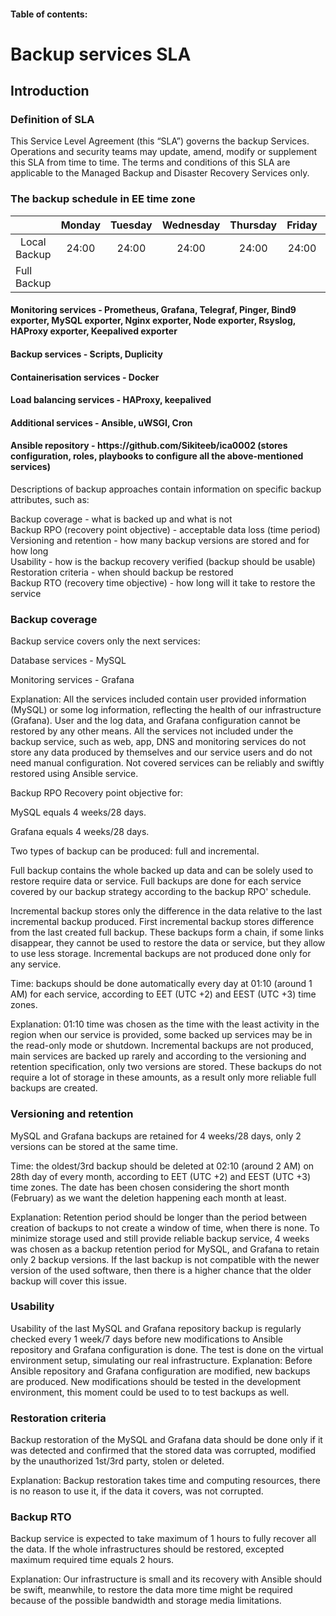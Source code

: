 <h4>Table of contents: </h4>


<h1>Backup services SLA </h1>

<h2>Introduction </h2>

<h3>Definition of SLA </h3>
This Service Level Agreement (this “SLA”) governs the backup Services. Operations and security teams may update, amend, modify or supplement this SLA from time to time. The terms and conditions of this SLA are applicable to the Managed Backup and Disaster Recovery Services only.

<h3> The backup schedule in EE time zone </h3>


</style>
<table class="GeneratedTable">
  <thead>
    <tr>
      <th></th>
      <th><center>Monday</center></th>
      <th><center>Tuesday</center></th>
      <th><center>Wednesday</center></th>
      <th><center>Thursday</center></th>
      <th><center>Friday</center></th>
      <th><center>Saturday</center></th>
      <th><center>Sunday</center></th>
    </tr>
  </thead>
  <tbody>
    <tr>
      <td><center>Local Backup</center></td>
      <td><center>24:00</center></td>
      <td><center>24:00</center></td>
      <td><center>24:00</center></td>
      <td><center>24:00</center></td>
      <td><center>24:00</center></td>
      <td><center>24:00</center></td>
      <td><center>24:00</center></td>
    </tr>
    <tr>
      <td>Full Backup</td>
      <td></td>
      <td></td>
      <td></td>
      <td></td>
      <td></td>
      <td></td>
      <td><center>24:00</center></td>
  </tbody>
</table>


<h4>Monitoring services - Prometheus, Grafana, Telegraf, Pinger, Bind9 exporter, MySQL exporter, Nginx exporter, Node exporter, Rsyslog, HAProxy exporter, Keepalived exporter</h4>

<h4>Backup services - Scripts, Duplicity</h4>

<h4>Containerisation services - Docker</h4>

<h4>Load balancing services - HAProxy, keepalived</h4>

<h4>Additional services - Ansible, uWSGI, Cron</h4>

<h4>Ansible repository - https://github.com/Sikiteeb/ica0002 (stores configuration, roles, playbooks to configure all the above-mentioned services)</h4>

Descriptions of backup approaches contain information on specific backup attributes, such as:

Backup coverage - what is backed up and what is not <br>
Backup RPO (recovery point objective) - acceptable data loss (time period)<br>
Versioning and retention - how many backup versions are stored and for how long<br>
Usability - how is the backup recovery verified (backup should be usable)<br>
Restoration criteria - when should backup be restored<br>
Backup RTO (recovery time objective) - how long will it take to restore the service<br>


<h3>Backup coverage</h3>

Backup service covers only the next services:

Database services - MySQL

Monitoring services - Grafana

Explanation:
All the services included contain user provided information (MySQL) or some log information, reflecting the health of our infrastructure (Grafana). User and the log data, and Grafana configuration cannot be restored by any other means.
All the services not included under the backup service, such as web, app, DNS and monitoring services do not store any data produced by themselves and our service users and do not need manual configuration. Not covered services can be reliably and swiftly restored using Ansible service.

Backup RPO
Recovery point objective for:

MySQL equals 4 weeks/28 days.

Grafana equals 4 weeks/28 days.

Two types of backup can be produced: full and incremental.


Full backup contains the whole backed up data and can be solely used to restore require data or service. Full backups are done for each service covered by our backup strategy according to the backup RPO' schedule.


Incremental backup stores only the difference in the data relative to the last incremental backup produced. First incremental backup stores difference from the last created full backup. These backups form a chain, if some links disappear, they cannot be used to restore the data or service, but they allow to use less storage. Incremental backups are not produced done only for any service.


Time: backups should be done automatically every day at 01:10 (around 1 AM) for each service, according to EET (UTC +2) and EEST (UTC +3) time zones.

Explanation:
01:10 time was chosen as the time with the least activity in the region when our service is provided, some backed up services may be in the read-only mode or shutdown.
Incremental backups are not produced, main services are backed up rarely and according to the versioning and retention specification, only two versions are stored. These backups do not require a lot of storage in these amounts, as a result only more reliable full backups are created.

<h3>Versioning and retention</h3>

MySQL and Grafana backups are retained for 4 weeks/28 days, only 2 versions can be stored at the same time.

Time: the oldest/3rd backup should be deleted at 02:10 (around 2 AM) on 28th day of every month, according to EET (UTC +2) and EEST (UTC +3) time zones. The date has been chosen considering the short month (February) as we want the deletion happening each month at least.

Explanation:
Retention period should be longer than the period between creation of backups to not create a window of time, when there is none. To minimize storage used and still provide reliable backup service, 4 weeks was chosen as a backup retention period for MySQL, and Grafana to retain only 2 backup versions. If the last backup is not compatible with the newer version of the used software, then there is a higher chance that the older backup will cover this issue.

<h3>Usability</h3>
Usability of the last MySQL and Grafana repository backup is regularly checked every 1 week/7 days before new modifications to Ansible repository and Grafana configuration is done. The test is done on the virtual environment setup, simulating our real infrastructure.
Explanation:
Before Ansible repository and Grafana configuration are modified, new backups are produced. New modifications should be tested in the development environment, this moment could be used to to test backups as well.

<h3>Restoration criteria</h3>

Backup restoration of the MySQL and Grafana data should be done only if it was detected and confirmed that the stored data was corrupted, modified by the unauthorized 1st/3rd party, stolen or deleted.

Explanation:
Backup restoration takes time and computing resources, there is no reason to use it, if the data it covers, was not corrupted.

<h3>Backup RTO</h3>

Backup service is expected to take maximum of 1 hours to fully recover all the data.
If the whole infrastructures should be restored, excepted maximum required time equals 2 hours.

Explanation:
Our infrastructure is small and its recovery with Ansible should be swift, meanwhile, to restore the data more time might be required because of the possible bandwidth and storage media limitations.
